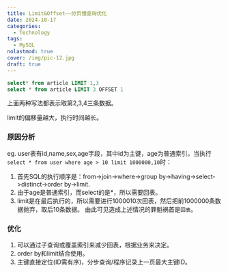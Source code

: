 ```yaml
---
title: Limit&Offset——分页慢查询优化
date: 2024-10-17
categories:
  - Technology
tags:
  - MySQL
nolastmod: true
cover: /img/pic-12.jpg
draft: true
---
```


```sql
select* from article LIMIT 1,3
select * from article LIMIT 3 OFFSET 1
```
上面两种写法都表示取第2,3,4三条数据。

limit的偏移量越大，执行时间越长。
### 原因分析
eg. user表有id,name,sex,age字段，其中id为主键，age为普通索引。当执行`select * from user where age > 10 limit 1000000,10`时：
1. 首先SQL的执行顺序是：from->join->where->group by->having->select->distinct->order by->limit.
2. 由于age是普通索引，而select的是*，所以需要回表。
3. limit是在最后执行的，所以需要进行1000010次回表，然后把前1000000条数据抛弃，取后10条数据。
由此可见造成上述情况的罪魁祸首是`回表`。
### 优化
1. 可以通过子查询或覆盖索引来减少回表，根据业务来决定。
2. order by和limit结合使用。
3. 主键直接定位(ID需有序)，分步查询/程序记录上一页最大主键ID。